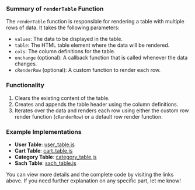 ### Summary of `renderTable` Function

The `renderTable` function is responsible for rendering a table with multiple rows of data. It takes the following parameters:
- `values`: The data to be displayed in the table.
- `table`: The HTML table element where the data will be rendered.
- `cols`: The column definitions for the table.
- `onchange` (optional): A callback function that is called whenever the data changes.
- `cRenderRow` (optional): A custom function to render each row.

### Functionality
1. Clears the existing content of the table.
2. Creates and appends the table header using the column definitions.
3. Iterates over the data and renders each row using either the custom row render function (`cRenderRow`) or a default row render function.

### Example Implementations
- **User Table**: [user_table.js](https://github.com/nguyluky/web1/blob/ae331c7785becef4b1d85dab4cea36003ece1109/src/assets/js/render/user_table.js#L1-L92)
- **Cart Table**: [cart_table.js](https://github.com/nguyluky/web1/blob/ae331c7785becef4b1d85dab4cea36003ece1109/src/assets/js/render/cart_table.js#L1-L55)
- **Category Table**: [category_table.js](https://github.com/nguyluky/web1/blob/ae331c7785becef4b1d85dab4cea36003ece1109/src/assets/js/render/category_table.js#L1-L50)
- **Sach Table**: [sach_table.js](https://github.com/nguyluky/web1/blob/ae331c7785becef4b1d85dab4cea36003ece1109/src/assets/js/render/sach_table.js#L1-L115)

You can view more details and the complete code by visiting the links above. If you need further explanation on any specific part, let me know!


